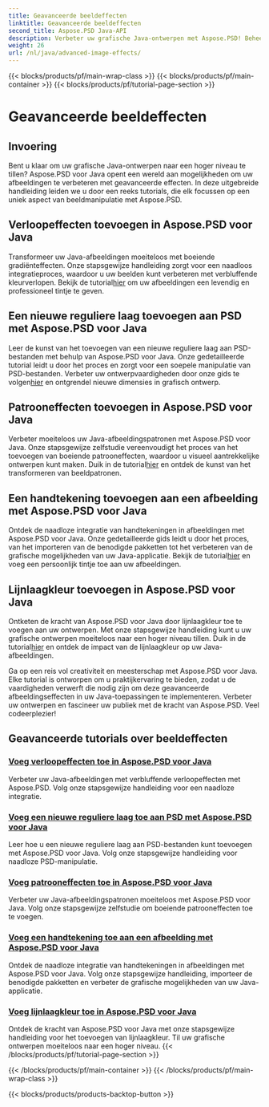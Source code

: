 ```yaml
---
title: Geavanceerde beeldeffecten
linktitle: Geavanceerde beeldeffecten
second_title: Aspose.PSD Java-API
description: Verbeter uw grafische Java-ontwerpen met Aspose.PSD! Beheers geavanceerde beeldeffecten naadloos – van verlopen en patronen tot handtekeningen en streken.
weight: 26
url: /nl/java/advanced-image-effects/
---
```


{{< blocks/products/pf/main-wrap-class >}}
{{< blocks/products/pf/main-container >}}
{{< blocks/products/pf/tutorial-page-section >}}

# Geavanceerde beeldeffecten

## Invoering
Bent u klaar om uw grafische Java-ontwerpen naar een hoger niveau te tillen? Aspose.PSD voor Java opent een wereld aan mogelijkheden om uw afbeeldingen te verbeteren met geavanceerde effecten. In deze uitgebreide handleiding leiden we u door een reeks tutorials, die elk focussen op een uniek aspect van beeldmanipulatie met Aspose.PSD.

## Verloopeffecten toevoegen in Aspose.PSD voor Java

 Transformeer uw Java-afbeeldingen moeiteloos met boeiende gradiënteffecten. Onze stapsgewijze handleiding zorgt voor een naadloos integratieproces, waardoor u uw beelden kunt verbeteren met verbluffende kleurverlopen. Bekijk de tutorial[hier](./add-gradient-effects/) om uw afbeeldingen een levendig en professioneel tintje te geven.

## Een nieuwe reguliere laag toevoegen aan PSD met Aspose.PSD voor Java

Leer de kunst van het toevoegen van een nieuwe reguliere laag aan PSD-bestanden met behulp van Aspose.PSD voor Java. Onze gedetailleerde tutorial leidt u door het proces en zorgt voor een soepele manipulatie van PSD-bestanden. Verbeter uw ontwerpvaardigheden door onze gids te volgen[hier](./add-new-regular-layer/) en ontgrendel nieuwe dimensies in grafisch ontwerp.

## Patrooneffecten toevoegen in Aspose.PSD voor Java

 Verbeter moeiteloos uw Java-afbeeldingspatronen met Aspose.PSD voor Java. Onze stapsgewijze zelfstudie vereenvoudigt het proces van het toevoegen van boeiende patrooneffecten, waardoor u visueel aantrekkelijke ontwerpen kunt maken. Duik in de tutorial[hier](./add-pattern-effects/) en ontdek de kunst van het transformeren van beeldpatronen.

## Een handtekening toevoegen aan een afbeelding met Aspose.PSD voor Java

 Ontdek de naadloze integratie van handtekeningen in afbeeldingen met Aspose.PSD voor Java. Onze gedetailleerde gids leidt u door het proces, van het importeren van de benodigde pakketten tot het verbeteren van de grafische mogelijkheden van uw Java-applicatie. Bekijk de tutorial[hier](./add-signature-to-image/) en voeg een persoonlijk tintje toe aan uw afbeeldingen.

## Lijnlaagkleur toevoegen in Aspose.PSD voor Java

 Ontketen de kracht van Aspose.PSD voor Java door lijnlaagkleur toe te voegen aan uw ontwerpen. Met onze stapsgewijze handleiding kunt u uw grafische ontwerpen moeiteloos naar een hoger niveau tillen. Duik in de tutorial[hier](./add-stroke-layer-color/) en ontdek de impact van de lijnlaagkleur op uw Java-afbeeldingen.

Ga op een reis vol creativiteit en meesterschap met Aspose.PSD voor Java. Elke tutorial is ontworpen om u praktijkervaring te bieden, zodat u de vaardigheden verwerft die nodig zijn om deze geavanceerde afbeeldingseffecten in uw Java-toepassingen te implementeren. Verbeter uw ontwerpen en fascineer uw publiek met de kracht van Aspose.PSD. Veel codeerplezier!
## Geavanceerde tutorials over beeldeffecten
### [Voeg verloopeffecten toe in Aspose.PSD voor Java](./add-gradient-effects/)
Verbeter uw Java-afbeeldingen met verbluffende verloopeffecten met Aspose.PSD. Volg onze stapsgewijze handleiding voor een naadloze integratie.
### [Voeg een nieuwe reguliere laag toe aan PSD met Aspose.PSD voor Java](./add-new-regular-layer/)
Leer hoe u een nieuwe reguliere laag aan PSD-bestanden kunt toevoegen met Aspose.PSD voor Java. Volg onze stapsgewijze handleiding voor naadloze PSD-manipulatie.
### [Voeg patrooneffecten toe in Aspose.PSD voor Java](./add-pattern-effects/)
Verbeter uw Java-afbeeldingspatronen moeiteloos met Aspose.PSD voor Java. Volg onze stapsgewijze zelfstudie om boeiende patrooneffecten toe te voegen.
### [Voeg een handtekening toe aan een afbeelding met Aspose.PSD voor Java](./add-signature-to-image/)
Ontdek de naadloze integratie van handtekeningen in afbeeldingen met Aspose.PSD voor Java. Volg onze stapsgewijze handleiding, importeer de benodigde pakketten en verbeter de grafische mogelijkheden van uw Java-applicatie.
### [Voeg lijnlaagkleur toe in Aspose.PSD voor Java](./add-stroke-layer-color/)
Ontdek de kracht van Aspose.PSD voor Java met onze stapsgewijze handleiding voor het toevoegen van lijnlaagkleur. Til uw grafische ontwerpen moeiteloos naar een hoger niveau.
{{< /blocks/products/pf/tutorial-page-section >}}

{{< /blocks/products/pf/main-container >}}
{{< /blocks/products/pf/main-wrap-class >}}

{{< blocks/products/products-backtop-button >}}
